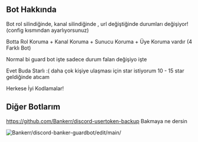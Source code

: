 ## Bot Hakkında
Bot rol silindiğinde, kanal silindiğinde , url değiştiğinde durumları değişiyor! (config kısmından ayarlıyorsunuz)

Botta Rol Koruma + Kanal Koruma + Sunucu Koruma + Üye Koruma vardır (4 Farklı Bot)

Normal bi guard bot işte sadece durum falan değişiyo işte

Evet Buda Starlı :( daha çok kişiye ulaşması için star istiyorum 10 - 15 star geldiğinde atıcam 

Herkese İyi Kodlamalar!
## Diğer Botlarım
https://github.com/Bankerr/discord-usertoken-backup Bakmaya ne dersin

<img src="https://komarev.com/ghpvc/?username=discord-banker-guardbot-main&label=Ziyaretçi%20Sayısı&color=da004e" alt="Bankerr/discord-banker-guardbot/edit/main/" /> <p>
